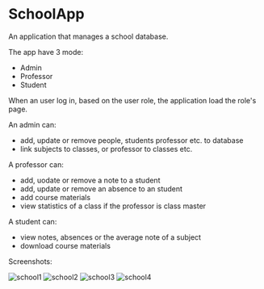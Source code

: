 # SchoolApp

An application that manages a school database.

The app have 3 mode:
  * Admin
  * Professor
  * Student

When an user log in, based on the user role, the application load the role's page.

An admin can:
  * add, update or remove people, students professor etc. to database
  * link subjects to classes, or professor to classes etc.

A professor can:
  * add, uodate or remove a note to a student
  * add, update or remove an absence to an student
  * add course materials
  * view statistics of a class if the professor is class master

A student can:
  * view notes, absences or the average note of a subject
  * download course materials

Screenshots:

![school1](https://user-images.githubusercontent.com/79592738/120102935-f911b400-c155-11eb-813d-4294b52a0912.png)
![school2](https://user-images.githubusercontent.com/79592738/120102988-2a8a7f80-c156-11eb-916f-30ad17e75879.png)
![school3](https://user-images.githubusercontent.com/79592738/120103034-57d72d80-c156-11eb-89f9-1eb7c20d09cf.png)
![school4](https://user-images.githubusercontent.com/79592738/120103106-b69ca700-c156-11eb-8291-7790e6afa2da.png)
